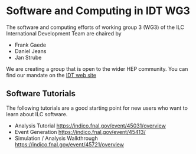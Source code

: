 # Software and Computing in IDT WG3

The software and computing efforts of working group 3 (WG3) of the ILC International Development Team are chaired by 

- Frank Gaede
- Daniel Jeans
- Jan Strube

We are creating a group that is open to the wider HEP community. You can find our mandate on the [IDT web site](https://linearcollider.org/wg3/software-and-computing/)

## Software Tutorials

The following tutorials are a good starting point for new users who want to learn about ILC software.

- Analysis Tutorial <https://indico.fnal.gov/event/45031/overview>
- Event Generation <https://indico.fnal.gov/event/45413/>
- Simulation / Analysis Walkthrough <https://indico.fnal.gov/event/45721/overview>
